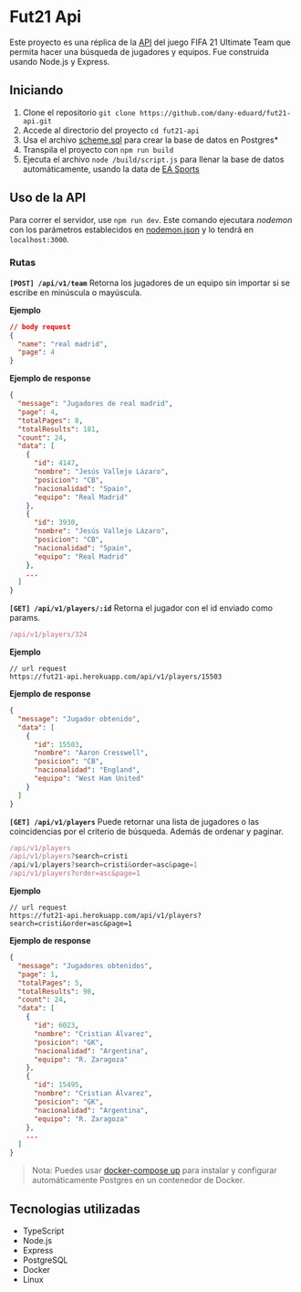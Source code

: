 # Fut21 Api

Este proyecto es una réplica de la [API](https://www.easports.com/fifa/ultimate-team/api/fut/item) del juego FIFA 21 Ultimate Team que permita hacer una búsqueda de jugadores y equipos. Fue construida usando Node.js y Express.

## Iniciando

1. Clone el repositorio `git clone https://github.com/dany-eduard/fut21-api.git`
2. Accede al directorio del proyecto `cd fut21-api`
3. Usa el archivo [scheme.sql](https://github.com/dany-eduard/fut21-api/blob/main/database/scheme.sql) para crear la base de datos en Postgres\*
4. Transpila el proyecto con `npm run build`
5. Ejecuta el archivo `node /build/script.js` para llenar la base de datos automáticamente, usando la data de [EA Sports](https://www.easports.com/fifa/ultimate-team/api/fut/item)

## Uso de la API

Para correr el servidor, use `npm run dev`. Este comando ejecutara _nodemon_ con los parámetros establecidos en [nodemon.json](https://github.com/dany-eduard/fut21-api/blob/main/nodemon.json) y lo tendrá en `localhost:3000`.

### Rutas

**`[POST] /api/v1/team`** Retorna los jugadores de un equipo sin importar si se escribe en minúscula o mayúscula.

**Ejemplo**

```json
// body request
{
  "name": "real madrid",
  "page": 4
}
```

**Ejemplo de response**

```json
{
  "message": "Jugadores de real madrid",
  "page": 4,
  "totalPages": 8,
  "totalResults": 181,
  "count": 24,
  "data": [
    {
      "id": 4147,
      "nombre": "Jesús Vallejo Lázaro",
      "posicion": "CB",
      "nacionalidad": "Spain",
      "equipo": "Real Madrid"
    },
    {
      "id": 3930,
      "nombre": "Jesús Vallejo Lázaro",
      "posicion": "CB",
      "nacionalidad": "Spain",
      "equipo": "Real Madrid"
    },
    ...
  ]
}
```

**`[GET] /api/v1/players/:id`** Retorna el jugador con el id enviado como params.

```js
/api/v1/players/324
```

**Ejemplo**

```nodejs
// url request
https://fut21-api.herokuapp.com/api/v1/players/15503
```

**Ejemplo de response**

```json
{
  "message": "Jugador obtenido",
  "data": [
    {
      "id": 15503,
      "nombre": "Aaron Cresswell",
      "posicion": "CB",
      "nacionalidad": "England",
      "equipo": "West Ham United"
    }
  ]
}
```

**`[GET] /api/v1/players`** Puede retornar una lista de jugadores o las coincidencias por el criterio de búsqueda. Además de ordenar y paginar.

```js
/api/v1/players
/api/v1/players?search=cristi
/api/v1/players?search=cristi&order=asc&page=1
/api/v1/players?order=asc&page=1
```

**Ejemplo**

```nodejs
// url request
https://fut21-api.herokuapp.com/api/v1/players?search=cristi&order=asc&page=1
```

**Ejemplo de response**

```json
{
  "message": "Jugadores obtenidos",
  "page": 1,
  "totalPages": 5,
  "totalResults": 98,
  "count": 24,
  "data": [
    {
      "id": 6023,
      "nombre": "Cristian Álvarez",
      "posicion": "GK",
      "nacionalidad": "Argentina",
      "equipo": "R. Zaragoza"
    },
    {
      "id": 15495,
      "nombre": "Cristian Álvarez",
      "posicion": "GK",
      "nacionalidad": "Argentina",
      "equipo": "R. Zaragoza"
    },
    ...
  ]
}
```

> Nota: Puedes usar [docker-compose up](https://github.com/dany-eduard/fut21-api/blob/main/docker-compose.yml) para instalar y configurar automáticamente Postgres en un contenedor de Docker.

## Tecnologias utilizadas

- TypeScript
- Node.js
- Express
- PostgreSQL
- Docker
- Linux
